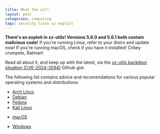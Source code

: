 ```yaml
---
title: What the xz?!
layout: post
categories: computing
tags: security linux xz exploit
---
```


**There's an exploit in xz-utils! Versions 5.6.0 and 5.6.1 both contain malicious code!** If you're running Linux, refer to your distro and update now! If you're running macOS, check if you have it installed! Crikey crumpets, Batman!

Read all about it, and keep up with the latest, via the [xz-utils backdoor situation (CVE-2024-3094)](https://gist.github.com/thesamesam/223949d5a074ebc3dce9ee78baad9e27) Github gist.

The following list contains advice and  recomendations for various popular operating systems and distributions:

- [Arch Linux](https://archlinux.org/news/the-xz-package-has-been-backdoored/)
- [Debian](https://lists.debian.org/debian-security-announce/2024/msg00057.html)
- [Fedora](https://www.redhat.com/en/blog/urgent-security-alert-fedora-41-and-rawhide-users)
- [Kali Linux](https://www.kali.org/blog/about-the-xz-backdoor/)

[]()

- [macOS](https://www.carlcassar.com/articles/how-to-check-and-upgrade-xz-on-mac-os)

[]()

- [Windows](https://techcommunity.microsoft.com/t5/microsoft-defender-vulnerability/microsoft-faq-and-guidance-for-xz-utils-backdoor/ba-p/4101961)
